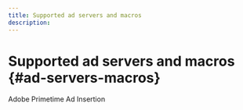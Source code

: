 ```yaml
---
title: Supported ad servers and macros
description: 
---
```


# Supported ad servers and macros {#ad-servers-macros}

Adobe Primetime Ad Insertion